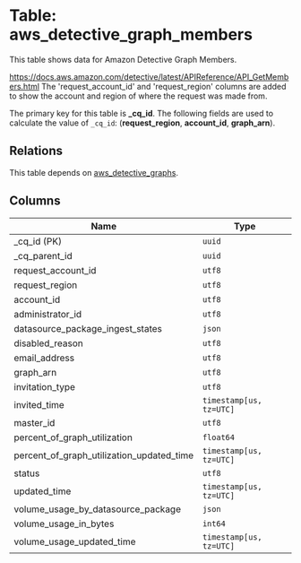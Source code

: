 # Table: aws_detective_graph_members

This table shows data for Amazon Detective Graph Members.

https://docs.aws.amazon.com/detective/latest/APIReference/API_GetMembers.html
The 'request_account_id' and 'request_region' columns are added to show the account and region of where the request was made from.

The primary key for this table is **_cq_id**.
The following fields are used to calculate the value of `_cq_id`: (**request_region**, **account_id**, **graph_arn**).
## Relations

This table depends on [aws_detective_graphs](aws_detective_graphs.md).

## Columns

| Name          | Type          |
| ------------- | ------------- |
|_cq_id (PK)|`uuid`|
|_cq_parent_id|`uuid`|
|request_account_id|`utf8`|
|request_region|`utf8`|
|account_id|`utf8`|
|administrator_id|`utf8`|
|datasource_package_ingest_states|`json`|
|disabled_reason|`utf8`|
|email_address|`utf8`|
|graph_arn|`utf8`|
|invitation_type|`utf8`|
|invited_time|`timestamp[us, tz=UTC]`|
|master_id|`utf8`|
|percent_of_graph_utilization|`float64`|
|percent_of_graph_utilization_updated_time|`timestamp[us, tz=UTC]`|
|status|`utf8`|
|updated_time|`timestamp[us, tz=UTC]`|
|volume_usage_by_datasource_package|`json`|
|volume_usage_in_bytes|`int64`|
|volume_usage_updated_time|`timestamp[us, tz=UTC]`|